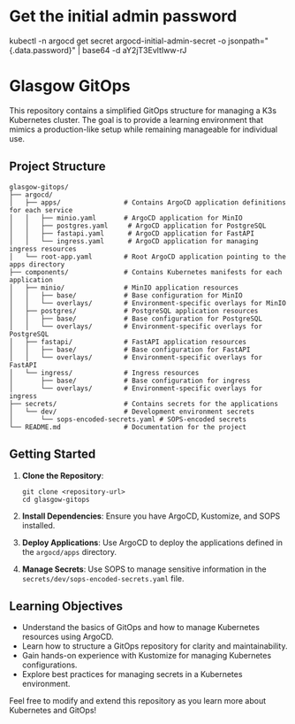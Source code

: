 # Get the initial admin password
kubectl -n argocd get secret argocd-initial-admin-secret -o jsonpath="{.data.password}" | base64 -d
aY2jT3EvltIww-rJ

# Glasgow GitOps

This repository contains a simplified GitOps structure for managing a K3s Kubernetes cluster. The goal is to provide a learning environment that mimics a production-like setup while remaining manageable for individual use.

## Project Structure

```
glasgow-gitops/
├── argocd/
│   ├── apps/                # Contains ArgoCD application definitions for each service
│   │   ├── minio.yaml       # ArgoCD application for MinIO
│   │   ├── postgres.yaml     # ArgoCD application for PostgreSQL
│   │   ├── fastapi.yaml      # ArgoCD application for FastAPI
│   │   └── ingress.yaml      # ArgoCD application for managing ingress resources
│   └── root-app.yaml        # Root ArgoCD application pointing to the apps directory
├── components/              # Contains Kubernetes manifests for each application
│   ├── minio/               # MinIO application resources
│   │   ├── base/            # Base configuration for MinIO
│   │   └── overlays/        # Environment-specific overlays for MinIO
│   ├── postgres/            # PostgreSQL application resources
│   │   ├── base/            # Base configuration for PostgreSQL
│   │   └── overlays/        # Environment-specific overlays for PostgreSQL
│   ├── fastapi/             # FastAPI application resources
│   │   ├── base/            # Base configuration for FastAPI
│   │   └── overlays/        # Environment-specific overlays for FastAPI
│   └── ingress/             # Ingress resources
│       ├── base/            # Base configuration for ingress
│       └── overlays/        # Environment-specific overlays for ingress
├── secrets/                 # Contains secrets for the applications
│   └── dev/                 # Development environment secrets
│       └── sops-encoded-secrets.yaml # SOPS-encoded secrets
└── README.md                # Documentation for the project
```

## Getting Started

1. **Clone the Repository**: 
   ```
   git clone <repository-url>
   cd glasgow-gitops
   ```

2. **Install Dependencies**: Ensure you have ArgoCD, Kustomize, and SOPS installed.

3. **Deploy Applications**: Use ArgoCD to deploy the applications defined in the `argocd/apps` directory.

4. **Manage Secrets**: Use SOPS to manage sensitive information in the `secrets/dev/sops-encoded-secrets.yaml` file.

## Learning Objectives

- Understand the basics of GitOps and how to manage Kubernetes resources using ArgoCD.
- Learn how to structure a GitOps repository for clarity and maintainability.
- Gain hands-on experience with Kustomize for managing Kubernetes configurations.
- Explore best practices for managing secrets in a Kubernetes environment.

Feel free to modify and extend this repository as you learn more about Kubernetes and GitOps!
